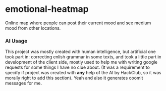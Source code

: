 # emotional-heatmap
Online map where people can post their current mood and see medium mood from other locations. 

### AI Usage
This project was mostly created with human intelligence, but artificial one took part in: correcting enlish grammar in some texts, and took a little part in development of the client side, mostly used to help me with writing google requests for some things I have no clue about. (It was a requirement to specify if project was created with **any** help of the AI by HackClub, so it was morally right to add this section). Yeah and also it generates coomit messages for me.